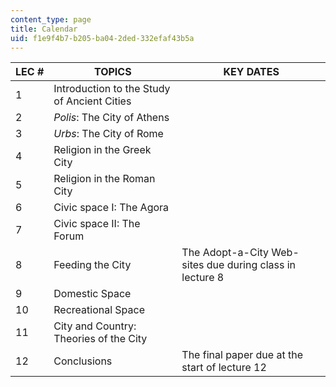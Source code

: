 ```yaml
---
content_type: page
title: Calendar
uid: f1e9f4b7-b205-ba04-2ded-332efaf43b5a
---
```


| LEC # | TOPICS | KEY DATES |
| --- | --- | --- |
| 1 | Introduction to the Study of Ancient Cities | &nbsp; |
| 2 | _Polis_: The City of Athens | &nbsp; |
| 3 | _Urbs_: The City of Rome | &nbsp; |
| 4 | Religion in the Greek City | &nbsp; |
| 5 | Religion in the Roman City | &nbsp; |
| 6 | Civic space I: The Agora | &nbsp; |
| 7 | Civic space II: The Forum | &nbsp; |
| 8 | Feeding the City | The Adopt-a-City Web-sites due during class in lecture 8 |
| 9 | Domestic Space | &nbsp; |
| 10 | Recreational Space | &nbsp; |
| 11 | City and Country: Theories of the City | &nbsp; |
| 12 | Conclusions | The final paper due at the start of lecture 12